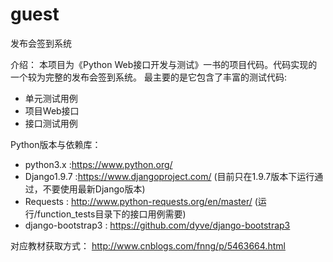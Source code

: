 # guest
发布会签到系统

介绍：
  本项目为《Python Web接口开发与测试》一书的项目代码。代码实现的一个较为完整的发布会签到系统。
  最主要的是它包含了丰富的测试代码:
  * 单元测试用例
  * 项目Web接口
  * 接口测试用例


Python版本与依赖库：
  * python3.x :https://www.python.org/
  * Django1.9.7 :https://www.djangoproject.com/ (目前只在1.9.7版本下运行通过，不要使用最新Django版本)
  * Requests : http://www.python-requests.org/en/master/ (运行/function_tests目录下的接口用例需要)
  * django-bootstrap3 : https://github.com/dyve/django-bootstrap3

对应教材获取方式：
  http://www.cnblogs.com/fnng/p/5463664.html

